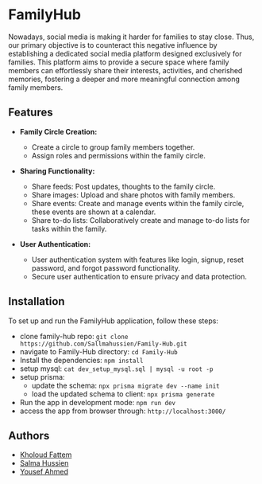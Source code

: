 # FamilyHub
Nowadays, social media is making it harder for families to stay close. Thus, our primary objective is to counteract this negative influence by establishing a dedicated social media platform designed exclusively for families. This platform aims to provide a secure space where family members can effortlessly share their interests, activities, and cherished memories, fostering a deeper and more meaningful connection among family members.

## Features

- **Family Circle Creation:**

    - Create a circle to group family members together.
    - Assign roles and permissions within the family circle.

-  **Sharing Functionality:**

    - Share feeds: Post updates, thoughts to the family circle.
    - Share images: Upload and share photos with family members.
    - Share events: Create and manage events within the family circle, these events are shown at a calendar.
    - Share to-do lists: Collaboratively create and manage to-do lists for tasks within the family.

- **User Authentication:**

    - User authentication system with features like login, signup, reset password, and forgot password functionality.
    - Secure user authentication to ensure privacy and data protection.

## Installation
To set up and run the FamilyHub application, follow these steps:
- clone family-hub repo: `git clone https://github.com/Sallmahussien/Family-Hub.git`
- navigate to Family-Hub directory: `cd Family-Hub`
- Install the dependencies: `npm install`
- setup mysql: `cat dev_setup_mysql.sql | mysql -u root -p`
- setup prisma:
	- update the schema: `npx prisma migrate dev --name init`
	- load the updated schema to client: `npx prisma generate`
- Run the app in development mode: `npm run dev`
- access the app from browser through: `http://localhost:3000/`

## Authors
- [Kholoud Fattem](https://github.com/Kholoudxs55kh)
- [Salma Hussien](https://github.com/Sallmahussien)
- [Yousef Ahmed](https://github.com/youssef-ahmmed)
